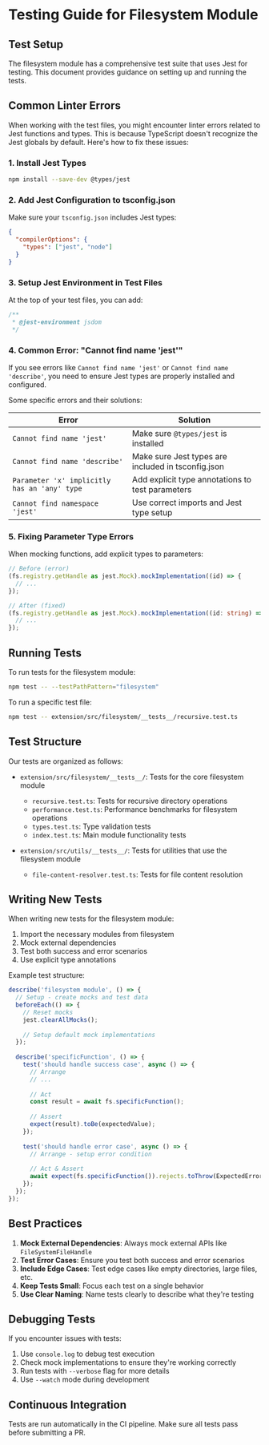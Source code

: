 # Testing Guide for Filesystem Module

## Test Setup

The filesystem module has a comprehensive test suite that uses Jest for testing. This document provides guidance on setting up and running the tests.

## Common Linter Errors

When working with the test files, you might encounter linter errors related to Jest functions and types. This is because TypeScript doesn't recognize the Jest globals by default. Here's how to fix these issues:

### 1. Install Jest Types

```bash
npm install --save-dev @types/jest
```

### 2. Add Jest Configuration to tsconfig.json

Make sure your `tsconfig.json` includes Jest types:

```json
{
  "compilerOptions": {
    "types": ["jest", "node"]
  }
}
```

### 3. Setup Jest Environment in Test Files

At the top of your test files, you can add:

```typescript
/**
 * @jest-environment jsdom
 */
```

### 4. Common Error: "Cannot find name 'jest'"

If you see errors like `Cannot find name 'jest'` or `Cannot find name 'describe'`, you need to ensure Jest types are properly installed and configured. 

Some specific errors and their solutions:

| Error | Solution |
|-------|----------|
| `Cannot find name 'jest'` | Make sure `@types/jest` is installed |
| `Cannot find name 'describe'` | Make sure Jest types are included in tsconfig.json |
| `Parameter 'x' implicitly has an 'any' type` | Add explicit type annotations to test parameters |
| `Cannot find namespace 'jest'` | Use correct imports and Jest type setup |

### 5. Fixing Parameter Type Errors

When mocking functions, add explicit types to parameters:

```typescript
// Before (error)
(fs.registry.getHandle as jest.Mock).mockImplementation((id) => {
  // ...
});

// After (fixed)
(fs.registry.getHandle as jest.Mock).mockImplementation((id: string) => {
  // ...
});
```

## Running Tests

To run tests for the filesystem module:

```bash
npm test -- --testPathPattern="filesystem"
```

To run a specific test file:

```bash
npm test -- extension/src/filesystem/__tests__/recursive.test.ts
```

## Test Structure

Our tests are organized as follows:

- `extension/src/filesystem/__tests__/`: Tests for the core filesystem module
  - `recursive.test.ts`: Tests for recursive directory operations
  - `performance.test.ts`: Performance benchmarks for filesystem operations
  - `types.test.ts`: Type validation tests
  - `index.test.ts`: Main module functionality tests

- `extension/src/utils/__tests__/`: Tests for utilities that use the filesystem module
  - `file-content-resolver.test.ts`: Tests for file content resolution

## Writing New Tests

When writing new tests for the filesystem module:

1. Import the necessary modules from filesystem
2. Mock external dependencies
3. Test both success and error scenarios
4. Use explicit type annotations

Example test structure:

```typescript
describe('filesystem module', () => {
  // Setup - create mocks and test data
  beforeEach(() => {
    // Reset mocks
    jest.clearAllMocks();
    
    // Setup default mock implementations
  });
  
  describe('specificFunction', () => {
    test('should handle success case', async () => {
      // Arrange
      // ...
      
      // Act
      const result = await fs.specificFunction();
      
      // Assert
      expect(result).toBe(expectedValue);
    });
    
    test('should handle error case', async () => {
      // Arrange - setup error condition
      
      // Act & Assert
      await expect(fs.specificFunction()).rejects.toThrow(ExpectedError);
    });
  });
});
```

## Best Practices

1. **Mock External Dependencies**: Always mock external APIs like `FileSystemFileHandle`
2. **Test Error Cases**: Ensure you test both success and error scenarios
3. **Include Edge Cases**: Test edge cases like empty directories, large files, etc.
4. **Keep Tests Small**: Focus each test on a single behavior
5. **Use Clear Naming**: Name tests clearly to describe what they're testing

## Debugging Tests

If you encounter issues with tests:

1. Use `console.log` to debug test execution
2. Check mock implementations to ensure they're working correctly
3. Run tests with `--verbose` flag for more details
4. Use `--watch` mode during development

## Continuous Integration

Tests are run automatically in the CI pipeline. Make sure all tests pass before submitting a PR. 